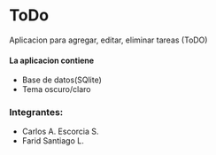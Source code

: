 # ToDo

Aplicacion para agregar, editar, eliminar tareas (ToDO)
#### La aplicacion contiene
* Base de datos(SQlite)
* Tema oscuro/claro

### Integrantes:
* Carlos A. Escorcia S.
* Farid Santiago L.
